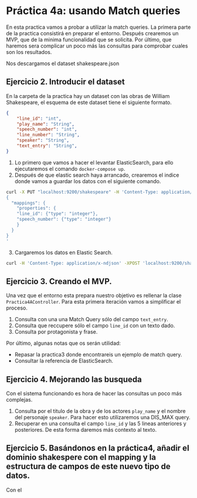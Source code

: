 # Práctica 4a: usando Match queries

En esta practica vamos a probar a utilizar la match queries. La primera parte de la practica consistirá en preparar el entorno. Después crearemos un MVP, que de la minima funcionalidad que se solicita. Por último, que haremos sera complicar un poco más las consultas para comprobar cuales son los resultados.

Nos descargamos el dataset shakespeare.json

## Ejercicio 2. Introducir el dataset

En la carpeta de la practica hay un dataset con las obras de William Shakespeare, el esquema de este dataset tiene el siguiente formato.

```json
{
    "line_id": "int",
    "play_name": "String",
    "speech_number": "int",
    "line_number": "String",
    "speaker": "String",
    "text_entry": "String",
}
```

1. Lo primero que vamos a hacer el levantar ElasticSearch, para ello ejecutaremos el comando `docker-compose up`.
2. Después de que elastic search haya arrancado, crearemos el indice donde vamos a guardar los datos con el siguiente comando.

```bash
curl -X PUT "localhost:9200/shakespeare" -H 'Content-Type: application/json' -d'
{
  "mappings": {
    "properties": {
    "line_id": {"type": "integer"},
    "speech_number": {"type": "integer"}
    }
  }
}
'
```

3. Cargaremos los datos en Elastic Search.

```bash
curl -H 'Content-Type: application/x-ndjson' -XPOST 'localhost:9200/shakespeare/_bulk?pretty' --data-binary @shakespeare.json
```


## Ejercicio 3. Creando el MVP.

Una vez que el entorno esta prepara nuestro objetivo es rellenar la clase `Practica4AController`. Para esta primera iteración vamos a simplificar el proceso. 

1. Consulta con una una Match Query sólo del campo `text_entry`. 
2. Consulta que reccupere sólo el campo `line_id` con un texto dado. 
3. Consulta por protagonista y frase.

Por último, algunas notas que os serán utilidad:

- Repasar la practica3 donde encontrareis un ejemplo de match query.
- Consultar la referencia de ElasticSearch.

## Ejercicio 4. Mejorando las busqueda

Con el sistema funcionando es hora de hacer las consultas un poco más complejas.

1. Consulta por el titulo de la obra y de los actores `play_name` y el nombre del personaje `speaker`. Para hacer esto utilizaremos una DIS_MAX query.
2. Recuperar en una consulta el campo  `line_id` y las 5 lineas anteriores y posteriores. De esta forma daremos más contexto al texto.

## Ejercicio 5. Basándonos en la práctica4, añadir el dominio shakespere con el mapping y la estructura de campos de este nuevo tipo de datos.

Con el





 

